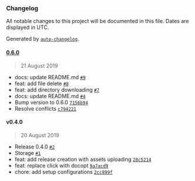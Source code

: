 ### Changelog

All notable changes to this project will be documented in this file. Dates are displayed in UTC.

Generated by [`auto-changelog`](https://github.com/CookPete/auto-changelog).

#### [0.6.0](https://github.com/WqyJh/githubot/compare/v0.4.0...0.6.0)

> 21 August 2019

- docs: update README.md [`#9`](https://github.com/WqyJh/githubot/pull/9)
- feat: add file delete [`#8`](https://github.com/WqyJh/githubot/pull/8)
- feat: add directory downloading [`#7`](https://github.com/WqyJh/githubot/pull/7)
- docs: update README.md [`#4`](https://github.com/WqyJh/githubot/pull/4)
- Bump version to 0.6.0 [`7156b94`](https://github.com/WqyJh/githubot/commit/7156b94f214c33791f42480e431178ca7a09a162)
- Resolve conflicts [`c794221`](https://github.com/WqyJh/githubot/commit/c794221bd74c70a7beff5b430b1c4f45680f2d07)

#### v0.4.0

> 20 August 2019

- Release 0.4.0 [`#2`](https://github.com/WqyJh/githubot/pull/2)
- Storage [`#1`](https://github.com/WqyJh/githubot/pull/1)
- feat: add release creation with assets uploading [`28c5214`](https://github.com/WqyJh/githubot/commit/28c52147fc591bebb6bdf4d9da1599605a0cd876)
- feat: replace click with docopt [`9a7acd9`](https://github.com/WqyJh/githubot/commit/9a7acd98baaab0afd8a321886c7305be5943c6ef)
- chore: add setup configurations [`2cc899f`](https://github.com/WqyJh/githubot/commit/2cc899fd1d1159a56188fde21d3d8f08042bb604)
